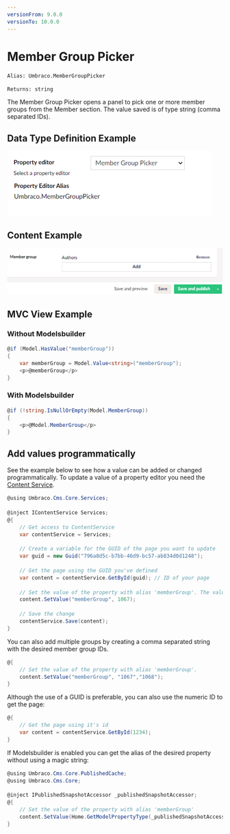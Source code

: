 ```yaml
---
versionFrom: 9.0.0
versionTo: 10.0.0
---
```


# Member Group Picker

`Alias: Umbraco.MemberGroupPicker`

`Returns: string`

The Member Group Picker opens a panel to pick one or more member groups from the Member section. The value saved is of type string (comma separated IDs).

## Data Type Definition Example

![Member Group Picker Type Definition](images/Member-Picker-DataType.png)

## Content Example

![Member Grouep Picker Content](images/Member-Group-Picker-Content.png)

## MVC View Example

### Without Modelsbuilder

```csharp
@if (Model.HasValue("memberGroup"))
{
    var memberGroup = Model.Value<string>("memberGroup"); 
    <p>@memberGroup</p>
}
```

### With Modelsbuilder

```csharp
@if (!string.IsNullOrEmpty(Model.MemberGroup))
{
    <p>@Model.MemberGroup</p>
}
```

## Add values programmatically

See the example below to see how a value can be added or changed programmatically. To update a value of a property editor you need the [Content Service](../../../../../Reference/Management/Services/ContentService/index.md).

```csharp
@using Umbraco.Cms.Core.Services;

@inject IContentService Services;
@{
    // Get access to ContentService
    var contentService = Services;

    // Create a variable for the GUID of the page you want to update
    var guid = new Guid("796a8d5c-b7bb-46d9-bc57-ab834d0d1248");
    
    // Get the page using the GUID you've defined
    var content = contentService.GetById(guid); // ID of your page

    // Set the value of the property with alias 'memberGroup'. The value is the specific ID of the member group
    content.SetValue("memberGroup", 1067);
            
    // Save the change
    contentService.Save(content);
}
```

You can also add multiple groups by creating a comma separated string with the desired member group IDs.

```csharp
@{
    // Set the value of the property with alias 'memberGroup'. 
    content.SetValue("memberGroup", "1067","1068");
}
```

Although the use of a GUID is preferable, you can also use the numeric ID to get the page:

```csharp
@{
    // Get the page using it's id
    var content = contentService.GetById(1234); 
}
```

If Modelsbuilder is enabled you can get the alias of the desired property without using a magic string:

```csharp
@using Umbraco.Cms.Core.PublishedCache;
@using Umbraco.Cms.Core;

@inject IPublishedSnapshotAccessor _publishedSnapshotAccessor;
@{
    // Set the value of the property with alias 'memberGroup'
    content.SetValue(Home.GetModelPropertyType(_publishedSnapshotAccessor, x => x.MemberGroup).Alias, 1067);
}
```
